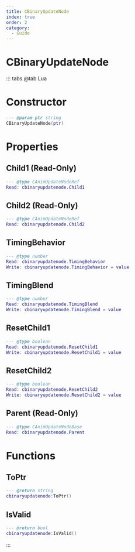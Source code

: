 ```yaml
---
title: CBinaryUpdateNode
index: true
order: 2
category:
  - Guide
---
```


# CBinaryUpdateNode

::: tabs
@tab Lua
# Constructor
```lua
--- @param ptr string
CBinaryUpdateNode(ptr)
```
# Properties
## Child1 (Read-Only)
```lua
--- @type CAnimUpdateNodeRef
Read: cbinaryupdatenode.Child1
```
## Child2 (Read-Only)
```lua
--- @type CAnimUpdateNodeRef
Read: cbinaryupdatenode.Child2
```
## TimingBehavior 
```lua
--- @type number
Read: cbinaryupdatenode.TimingBehavior
Write: cbinaryupdatenode.TimingBehavior = value
```
## TimingBlend 
```lua
--- @type number
Read: cbinaryupdatenode.TimingBlend
Write: cbinaryupdatenode.TimingBlend = value
```
## ResetChild1 
```lua
--- @type boolean
Read: cbinaryupdatenode.ResetChild1
Write: cbinaryupdatenode.ResetChild1 = value
```
## ResetChild2 
```lua
--- @type boolean
Read: cbinaryupdatenode.ResetChild2
Write: cbinaryupdatenode.ResetChild2 = value
```
## Parent (Read-Only)
```lua
--- @type CAnimUpdateNodeBase
Read: cbinaryupdatenode.Parent
```
# Functions
## ToPtr
```lua
--- @return string
cbinaryupdatenode:ToPtr()
```
## IsValid
```lua
--- @return bool
cbinaryupdatenode:IsValid()
```

:::